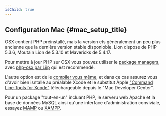 ```yaml
---
isChild: true
---
```


## Configuration Mac  {#mac_setup_title}

OSX contient PHP préinstallé, mais la version ets généralement un peu plus ancienne que la dernière version stable disponioble. Lion dispose de PHP 5.3.6, Moutain Lion de 5.3.10 et Mavericks de 5.4.17. 

Pour mettre à jour PHP sur OSX vous pouvez utiliser le [package managers][mac-package-managers], avec
[php-osx par Liip][php-osx-downloads] qui est recommendé.

L'autre option est de le [compiler vous même][mac-compile], et dans ce cas assurez vous d'avoir bien isntallé au préalable Xcode et le substitut Âpple ["Command Line Tools for Xcode"][apple-developer] téléchargeable depuis le "Mac Developer Center".

Pour un package "tout-en-un" incluant PHP, le serveru web Apache et la base de données MySQL ainsi qu'une interface d'administration conviviale, essayez [MAMP][mamp-downloads] ou [XAMPP][xampp].

[mac-package-managers]: http://www.php.net/manual/en/install.macosx.packages.php
[mac-compile]: http://www.php.net/manual/en/install.macosx.compile.php
[xcode-gcc-substitution]: https://github.com/kennethreitz/osx-gcc-installer
[apple-developer]: https://developer.apple.com/downloads
[mamp-downloads]: http://www.mamp.info/en/downloads/index.html
[php-osx-downloads]: http://php-osx.liip.ch/
[xampp]: http://www.apachefriends.org/en/xampp.html

